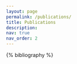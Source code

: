```yaml
---
layout: page
permalink: /publications/
title: Publications
description: 
nav: true
nav_order: 2
---
```


<!-- _pages/publications.md -->

<!-- Bibsearch Feature -->



<div class="publications">

{% bibliography %}

</div>
